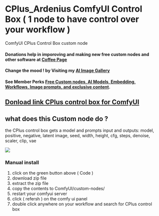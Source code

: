 # CPlus_Ardenius ComfyUI Control Box ( 1 node to have control over your workflow )
ComfyUI CPlus Control Box custom node
#### Donations help in imporoving and making new free custom nodes and other software at [Coffee Page](https://ko-fi.com/ardenius) 
#### Change the mood ! by Visiting my [AI Image Gallery](https://ko-fi.com/ardenius/gallery)
#### See Member Perks [Free Custom nodes, AI Models, Embedding, Workflows, Image prompts, and exclusive content](https://ko-fi.com/ardenius/tiers). 

## [Donload link CPlus control box for ComfyUI](https://ko-fi.com/s/2e67e2ae70)
## what does this Custom node do ?
the CPlus control box gets a model and prompts input and outputs:
model, positive, negative, latent image, seed, width, height, cfg, steps, denoise, scaler, clip, vae

![](https://storage.ko-fi.com/cdn/useruploads/display/6f0dddf9-0697-4ef0-a772-2f189e0de6e2_comfyui_cplus_control_box.jpg)

### Manual install
1. click on the green button above ( Code )
2. download zip file
3. extract the zip file
4. copy the contents to ComfyUI/custom-nodes/ 
5. restart your comfyui server
6. click ( refersh ) on the comfy ui panel
7. double click anywhere on your workflow and search for CPlus control box 
